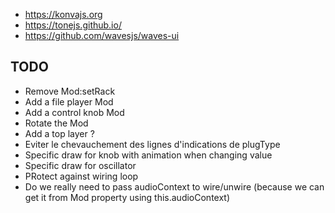 
* https://konvajs.org
* https://tonejs.github.io/
* https://github.com/wavesjs/waves-ui

## TODO

* Remove Mod:setRack
* Add a file player Mod
* Add a control knob Mod
* Rotate the Mod
* Add a top layer ?
* Eviter le chevauchement des lignes d'indications de plugType
* Specific draw for knob with animation when changing value
* Specific draw for oscillator
* PRotect against wiring loop
* Do we really need to pass audioContext to wire/unwire (because we can get it from Mod property using this.audioContext)
